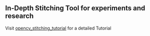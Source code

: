 ## In-Depth Stitching Tool for experiments and research

Visit [opencv_stitching_tutorial](https://github.com/lukasalexanderweber/opencv_stitching_tutorial) for a detailed Tutorial 
